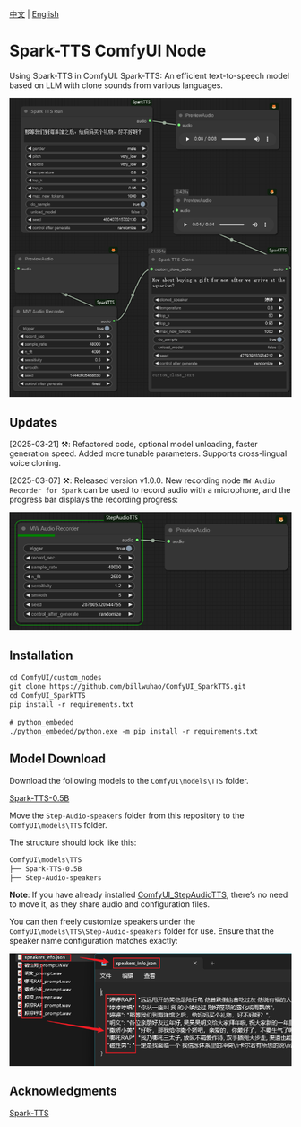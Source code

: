 [中文](README-CN.md) | [English](README.md)

# Spark-TTS ComfyUI Node

Using Spark-TTS in ComfyUI. Spark-TTS: An efficient text-to-speech model based on LLM with clone sounds from various languages.

![](https://github.com/billwuhao/ComfyUI_SparkTTS/blob/master/images/2025-03-07_03-08-47.png)

## Updates

[2025-03-21] ⚒️: Refactored code, optional model unloading, faster generation speed. Added more tunable parameters. Supports cross-lingual voice cloning.

[2025-03-07] ⚒️: Released version v1.0.0. New recording node `MW Audio Recorder for Spark` can be used to record audio with a microphone, and the progress bar displays the recording progress:

![](https://github.com/billwuhao/ComfyUI_StepAudioTTS/blob/master/assets/2025-03-06_21-29-09.png)

## Installation

```
cd ComfyUI/custom_nodes
git clone https://github.com/billwuhao/ComfyUI_SparkTTS.git
cd ComfyUI_SparkTTS
pip install -r requirements.txt

# python_embeded
./python_embeded/python.exe -m pip install -r requirements.txt
```

## Model Download

Download the following models to the `ComfyUI\models\TTS` folder.

[Spark-TTS-0.5B](https://huggingface.co/SparkAudio/Spark-TTS-0.5B)

Move the `Step-Audio-speakers` folder from this repository to the `ComfyUI\models\TTS` folder.

The structure should look like this:
```
ComfyUI\models\TTS
├── Spark-TTS-0.5B
├── Step-Audio-speakers
```

**Note**: If you have already installed [ComfyUI_StepAudioTTS](https://github.com/billwuhao/ComfyUI_StepAudioTTS), there’s no need to move it, as they share audio and configuration files.

You can then freely customize speakers under the `ComfyUI\models\TTS\Step-Audio-speakers` folder for use. Ensure that the speaker name configuration matches exactly:

![](https://github.com/billwuhao/ComfyUI_SparkTTS/blob/master/images/2025-03-07_03-30-51.png)

## Acknowledgments

[Spark-TTS](https://github.com/SparkAudio/Spark-TTS.git)